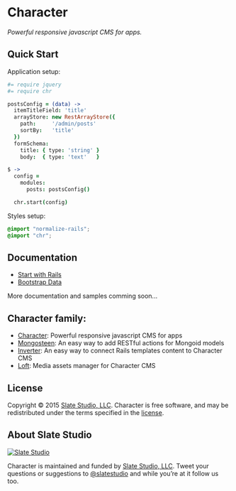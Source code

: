 # Character

*Powerful responsive javascript CMS for apps.*


## Quick Start

Application setup:

```coffee
#= require jquery
#= require chr

postsConfig = (data) ->
  itemTitleField: 'title'
  arrayStore: new RestArrayStore({
    path:     '/admin/posts'
    sortBy:   'title'
  })
  formSchema:
    title: { type: 'string' }
    body:  { type: 'text'   }

$ ->
  config =
    modules:
      posts: postsConfig()

  chr.start(config)
```

Styles setup:

```scss
@import "normalize-rails";
@import "chr";
```


## Documentation

* [Start with Rails](docs/rails.md)
* [Bootstrap Data](docs/bootstrap.md)

More documentation and samples comming soon...


## Character family:

- [Character](https://github.com/slate-studio/chr): Powerful responsive javascript CMS for apps
- [Mongosteen](https://github.com/slate-studio/mongosteen): An easy way to add RESTful actions for Mongoid models
- [Inverter](https://github.com/slate-studio/inverter): An easy way to connect Rails templates content to Character CMS
- [Loft](https://github.com/slate-studio/loft): Media assets manager for Character CMS


## License

Copyright © 2015 [Slate Studio, LLC](http://slatestudio.com). Character is free software, and may be redistributed under the terms specified in the [license](LICENSE.md).


## About Slate Studio

[![Slate Studio](https://slate-git-images.s3-us-west-1.amazonaws.com/slate.png)](http://slatestudio.com)

Character is maintained and funded by [Slate Studio, LLC](http://slatestudio.com). Tweet your questions or suggestions to [@slatestudio](https://twitter.com/slatestudio) and while you’re at it follow us too.




